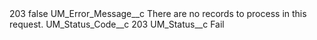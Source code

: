 <?xml version="1.0" encoding="UTF-8"?>
<CustomMetadata xmlns="http://soap.sforce.com/2006/04/metadata" xmlns:xsi="http://www.w3.org/2001/XMLSchema-instance" xmlns:xsd="http://www.w3.org/2001/XMLSchema">
    <label>203</label>
    <protected>false</protected>
    <values>
        <field>UM_Error_Message__c</field>
        <value xsi:type="xsd:string">There are no records to process in this request.</value>
    </values>
    <values>
        <field>UM_Status_Code__c</field>
        <value xsi:type="xsd:string">203</value>
    </values>
    <values>
        <field>UM_Status__c</field>
        <value xsi:type="xsd:string">Fail</value>
    </values>
</CustomMetadata>
